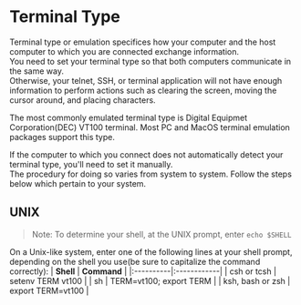 # Terminal Type
  Terminal type or emulation specifices how your computer and the host computer to which you are connected exchange information.  
  You need to set your terminal type so that both computers communicate in the same way.  
  Otherwise, your telnet, SSH, or terminal application will not have enough information to perform actions such as clearing the screen, moving the cursor around, and placing characters.  

The most commonly emulated terminal type is Digital Equipmet Corporation(DEC) VT100 terminal. Most PC and MacOS terminal emulation packages support this type.  

If the computer to which you connect does not automatically detect your terminal type, you'll need to set it manually.  
The procedury for doing so varies from system to system. Follow the steps below which pertain to your system.  

## UNIX
> Note: To determine your shell, at the UNIX prompt, enter `echo $SHELL`

On a Unix-like system, enter one of the following lines at your shell prompt, depending on the shell you use(be sure to capitalize the command correctly):
| **Shell** | **Command** |
|:----------|:------------|
| csh or tcsh | setenv TERM vt100 |
| sh          | TERM=vt100; export TERM |
| ksh, bash or zsh | export TERM=vt100 | 
